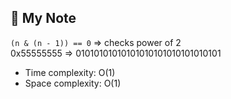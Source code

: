 ## 📝 My Note

`(n & (n - 1)) == 0`   =>   checks power of 2 \
0x55555555   =>   01010101010101010101010101010101

* Time complexity: O(1)
* Space complexity: O(1)
